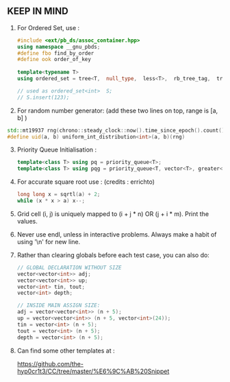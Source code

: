 ## KEEP IN MIND

1. For Ordered Set, use :

   ```c++
   #include <ext/pb_ds/assoc_container.hpp>
   using namespace __gnu_pbds;
   #define fbo find_by_order
   #define ook order_of_key
    
   template<typename T>
   using ordered_set = tree<T,  null_type,  less<T>,  rb_tree_tag,  tree_order_statistics_node_update>;
   
   // used as ordered_set<int>  S; 
   // S.insert(123);
   ```

   

2.  For random number generator: (add these two lines on top, range is [a, b] ) 

```c++
std::mt19937 rng(chrono::steady_clock::now().time_since_epoch().count());
#define uid(a, b) uniform_int_distribution<int>(a, b)(rng)
```

3. Priority Queue Initialisation :

   ```c++
   template<class T> using pq = priority_queue<T>;
   template<class T> using pqg = priority_queue<T, vector<T>, greater<T>>;
   ```

   

4. For accurate square root use : (credits : errichto)

   ```c++
   long long x = sqrtl(a) + 2;
   while (x * x > a) x--;
   ```

   

5. Grid cell (i, j) is uniquely mapped to (i + j * n) OR (j + i * m). Print the values.

6. Never use endl, unless in interactive problems. Always make a habit  of using '\n' for new line.

7. Rather than clearing globals before each test case, you can also do:

   ```c++
   // GLOBAL DECLARATION WITHOUT SIZE
   vector<vector<int>> adj;
   vector<vector<int>> up; 
   vector<int> tin, tout;
   vector<int> depth;
   
   // INSIDE MAIN ASSIGN SIZE:
   adj = vector<vector<int>> (n + 5);
   up = vector<vector<int>> (n + 5, vector<int>(24));
   tin = vector<int> (n + 5);
   tout = vector<int> (n + 5);
   depth = vector<int> (n + 5);
   ```

8. Can find some other templates at :

   https://github.com/the-hyp0cr1t3/CC/tree/master/%E6%9C%AB%20Snippet

   